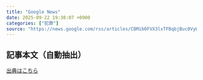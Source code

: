```yaml
---
title: "Google News"
date: 2025-09-22 19:38:07 +0900
categories: ["犯罪"]
source: "https://news.google.com/rss/articles/CBMib0FVX3lxTFBqbjBuc0VyWDFWOEVOMTNuc0F4a2VqalJRN3A5Y3otM3JwUHZlUzN1eUNiMDdubDdMcjhfM1NYcWg3MzJJOXBfYXBoVXRrUnNDMnVKT1g5V0V0ZUhWRzRXV0l0VjdYVzlUSWZneXdnQQ?oc=5"
---
```


## 記事本文（自動抽出）
<body class="y0K44d EA71Tc" id="readabilityBody"></body>

[出典はこちら](https://news.google.com/rss/articles/CBMib0FVX3lxTFBqbjBuc0VyWDFWOEVOMTNuc0F4a2VqalJRN3A5Y3otM3JwUHZlUzN1eUNiMDdubDdMcjhfM1NYcWg3MzJJOXBfYXBoVXRrUnNDMnVKT1g5V0V0ZUhWRzRXV0l0VjdYVzlUSWZneXdnQQ?oc=5)
